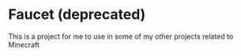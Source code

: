 # Faucet (deprecated)

This is a project for me to use in some of my other projects related to Minecraft